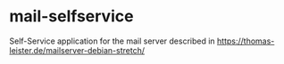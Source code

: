 # mail-selfservice

Self-Service application for the mail server described in https://thomas-leister.de/mailserver-debian-stretch/

